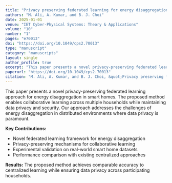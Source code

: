 ```yaml
---
title: "Privacy preserving federated learning for energy disaggregation of smart homes"
authors: "M. Ali, A. Kumar, and B. J. Choi"
date: 2025-01-01
venue: "IET Cyber-Physical Systems: Theory & Applications"
volume: "10"
number: "1"
pages: "e70013"
doi: "https://doi.org/10.1049/cps2.70013"
type: "manuscript"
category: "manuscripts"
layout: single
author_profile: true
excerpt: "This paper presents a novel privacy-preserving federated learning approach for energy disaggregation in smart homes. The proposed method enables collaborative learning across multiple households while maintaining data privacy and security."
paperurl: "https://doi.org/10.1049/cps2.70013"
citation: "M. Ali, A. Kumar, and B. J. Choi, &quot;Privacy preserving federated learning for energy disaggregation of smart homes,&quot; IET Cyber-Physical Systems: Theory & Applications, vol. 10, no. 1, e70013, 2025."
---
```


This paper presents a novel privacy-preserving federated learning approach for energy disaggregation in smart homes. The proposed method enables collaborative learning across multiple households while maintaining data privacy and security. Our approach addresses the challenges of energy disaggregation in distributed environments where data privacy is paramount.

**Key Contributions:**
- Novel federated learning framework for energy disaggregation
- Privacy-preserving mechanisms for collaborative learning
- Experimental validation on real-world smart home datasets
- Performance comparison with existing centralized approaches

**Results:** The proposed method achieves comparable accuracy to centralized learning while ensuring data privacy across participating households. 